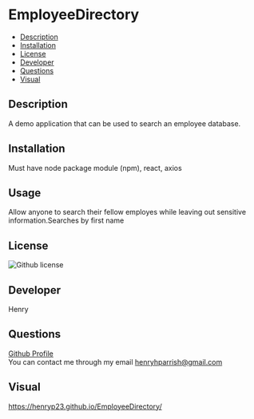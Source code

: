 # EmployeeDirectory

- [Description](#Description)
- [Installation](#Installation)
- [License](#License)
- [Developer](#Developer)
- [Questions](#Questions)
- [Visual](#Visual)



## Description
A demo application that can be used to search an employee database.

## Installation
Must have node package module (npm), react, axios

## Usage
Allow anyone to search their fellow employes while leaving out sensitive information.Searches by first name

## License
![Github license](https://img.shields.io/badge/license-None-blue.svg)

## Developer
Henry

## Questions
[Github Profile](https://github.com/HenryP23)  
You can contact me through my email henryhparrish@gmail.com

## Visual
https://henryp23.github.io/EmployeeDirectory/


